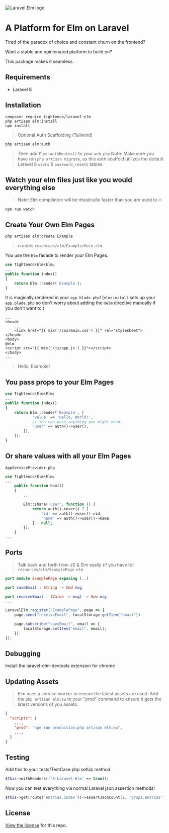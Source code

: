 ![Laravel Elm logo](https://raw.githubusercontent.com/tightenco/laravel-elm/master/laravel-elm-banner.png)

# A Platform for Elm on Laravel 

Tired of the paradox of choice and constant churn on the frontend?

Want a stable and opinionated platform to build on?

This package makes it seamless.

## Requirements
- Laravel 8

## Installation
```
composer require tightenco/laravel-elm
php artisan elm:install
npm install
```
> Optional Auth Scaffolding (Tailwind)
```
php artisan elm:auth
```
> Then add `Elm::authRoutes()` to your `web.php`
> Note: Make sure you have run `php artisan migrate`, as this auth scaffold utilizes the default Laravel 8 `users` & `password_resets` tables.

## Watch your elm files just like you would everything else
> Note: Elm compilation will be drastically faster than you are used to 🔥
```
npm run watch
```

## Create Your Own Elm Pages
```
php artisan elm:create Example
```
> _creates `resources/elm/Example/Main.elm`_


You use the `Elm` facade to render your Elm Pages.

```php
use Tightenco\Elm\Elm;
...
public function index()
{
    return Elm::render('Example');
}
```

It is magically rendered in your `app.blade.php`!
(`elm:install` sets up your `app.blade.php` so don't worry about adding the `@elm` directive manually if you don't want to.)
```blade
...
<head>
    ...
    <link href="{{ mix('/css/main.css') }}" rel="stylesheet">
</head>
<body>
@elm
<script src="{{ mix('/js/app.js') }}"></script>
</body>
...
```

> Hello, Example!

## You pass props to your Elm Pages

```php
use Tightenco\Elm\Elm;
...
public function index()
{
    return Elm::render('Example', [
            'value' => 'Hello, World!',
            // You can pass anything you might need:
            'user' => auth()->user(),
        ]),
    ]);
}
```

## Or share values with all your Elm Pages

`AppServiceProvider.php`
```php
use Tightenco\Elm\Elm;
...
    public function boot()
    {
        ...

        Elm::share('user', function () {
            return auth()->user() ? [
                'id' => auth()->user()->id,
                'name' => auth()->user()->name,
            ] : null;
        });
    }
...
```

## Ports
> Talk back and forth from JS & Elm easily (if you have to)
`resources/elm/ExamplePage.elm`
```elm
port module ExamplePage exposing (..)

port saveEmail : String -> Cmd msg

port receiveEmail : (Value -> msg) -> Sub msg
...
```
```js
LaravelElm.register("ExamplePage", page => {
    page.send("receiveEmail", localStorage.getItem("email"))

    page.subscribe("saveEmail", email => {
        localStorage.setItem("email", email);
    });
});
```

## Debugging
Install the laravel-elm-devtools extension for chrome

## Updating Assets
> Elm uses a service worker to ensure the latest assets are used. Add the `php artisan elm:sw` to your "prod" command to ensure it gets the latest versions of you assets.
```json
{
  "scripts": {
    ...,
    "prod": "npm run production;php artisan elm:sw",
    ...,
  }
}
```

## Testing

Add this to your tests/TestCase.php setUp method.
```php
$this->withHeaders(['X-Laravel-Elm' => true]);
```

Now you can test everything via normal Laravel json assertion methods!
```php
$this->get(route('entries.index'))->assertJsonCount(1, 'props.entries');
```

## License

[View the license](https://github.com/tightenco/laravel-elm/blob/master/LICENSE) for this repo.

